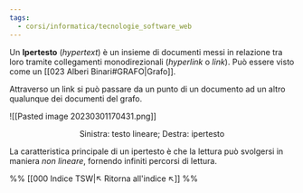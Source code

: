 ```yaml
---
tags:
  - corsi/informatica/tecnologie_software_web
---
```

Un **Ipertesto** (*hypertext*) è un insieme di documenti messi in relazione tra loro tramite collegamenti monodirezionali (*hyperlink* o *link*). 
Può essere visto come un [[023 Alberi Binari#GRAFO|Grafo]].

Attraverso un link si può passare da un punto di un documento ad un altro qualunque dei documenti del grafo.

![[Pasted image 20230301170431.png]]
<center>Sinistra: testo lineare; Destra: ipertesto</center>

La caratteristica principale di un ipertesto è che la lettura può svolgersi in maniera *non lineare*, fornendo infiniti percorsi di lettura.

%%
[[000 Indice TSW|↖ Ritorna all'indice ↖]]
%%